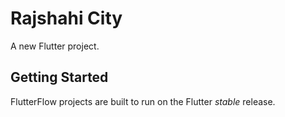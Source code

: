 # Rajshahi City

A new Flutter project.

## Getting Started

FlutterFlow projects are built to run on the Flutter _stable_ release.
